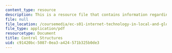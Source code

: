 ```yaml
---
content_type: resource
description: This is a resource file that contains information regarding control structures.
file: null
file_location: /coursemedia/ec-s01-internet-technology-in-local-and-global-communities-spring-2005-summer-2005/c91420bc50870ea3a424571b325b0de3_MITEC_S01S05_l04_cont.pdf
file_type: application/pdf
resourcetype: Document
title: Control Structures
uid: c91420bc-5087-0ea3-a424-571b325b0de3
---
```

